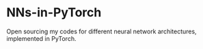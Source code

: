 # NNs-in-PyTorch
Open sourcing my codes for different neural network architectures, implemented in PyTorch.

